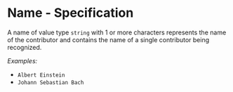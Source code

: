 # Name - Specification


A name of value type `string` with 1 or more characters represents the name of the contributor and contains the name of a single contributor being recognized.

*Examples:*

* `Albert Einstein`
* `Johann Sebastian Bach`
